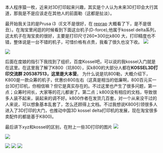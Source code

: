 
本人程序猿一枚，近来对3D打印起来兴趣，其实是个人认为未来3D打印会大行其道，那我是不是应该走在其他人的前面勒（这都是扯淡）。

最开始我关注的是Prusa i3（E文不是很好，在 [reprap](http://reprap.org/wiki/RepRap_Options) 大概看了下，是不是很丑）。在淘宝里闲逛的时候看到下面这台机子(D-force),他属于kossel delta系列，这太机子在淘宝卖的很好，主要是打印尺寸260*300比k800 大，打印精度也不错，整体说是一台不错的机子，可惜价格有点贵，我看了很久也没下收。 
![](http://gd2.alicdn.com/imgextra/i2/38771132/TB2Cix6XVXXXXbYXpXXXXXXXXXX_!!38771132.jpg)

![](http://gd1.alicdn.com/imgextra/i1/38771132/TB2sQWwaXXXXXcwXXXXXXXXXXXX_!!38771132.jpg)

后面在度娘的指引下我找到了组织，百度Kossel吧，可以说的我kossel入门就是在这里。在这里我了解了K800（坑800），买k800的大部分人都在**KOSSEL3D打印交流群 205387513，这里是大本营**。 为什么说是坑800勒，大概介绍下，K800是一款众筹的机子，优惠价800左右（这真是相当的低廉啊，800百元买一台3D打印机，你相信嘛？但它是真实存在的。不过这里也产生了很多问题，第一点；众筹时间长，大家等的花儿都谢了。第二点；k800没有相应的文档，导致很多人装不起来，装起来的调不好。k800作者在发货几百套，对一个从来没干过的人来说，可以想象基本乱套了，怎么还顾得上文档。不过我想说K800引领很多人进入了3D打印的大门，也推动中国3D kossel delta打印机的发展，现在淘宝很多卖配件的都是基于K800)。

最后讲下xyz和kossel的区别，在附上一些3D打印的图片
![](http://gd2.alicdn.com/imgextra/i2/38771132/TB2uuezaXXXXXapXXXXXXXXXXXX_!!38771132.jpg)

![](http://gd3.alicdn.com/imgextra/i3/38771132/T273t5XAlXXXXXXXXX_!!38771132.jpg)

![](http://gd1.alicdn.com/imgextra/i1/38771132/TB2a1sGXVXXXXaSXXXXXXXXXXXX_!!38771132.jpg)
![](http://gd4.alicdn.com/imgextra/i4/38771132/T2bV8nXpdbXXXXXXXX_!!38771132.jpg)
![](http://gd1.alicdn.com/imgextra/i1/38771132/TB2OOAQaFXXXXcDXXXXXXXXXXXX-38771132.jpg)
